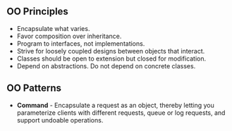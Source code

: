 ## OO Principles
- Encapsulate what varies.
- Favor composition over inheritance.
- Program to interfaces, not implementations.
- Strive for loosely coupled designs between objects that interact.
- Classes should be open to extension but closed for modification.
- Depend on abstractions. Do not depend on concrete classes.

## OO Patterns
- **Command** - Encapsulate a request as an object, thereby letting you parameterize clients with different requests, queue or log requests, and support undoable operations.
